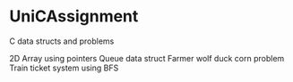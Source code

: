 # UniCAssignment
C data structs and problems

2D Array using pointers
Queue data struct
Farmer wolf duck corn problem
Train ticket system using BFS
